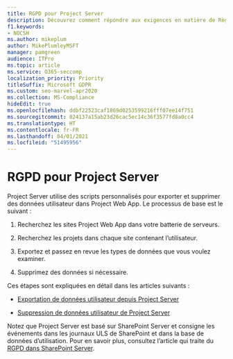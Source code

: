 ```yaml
---
title: RGPD pour Project Server
description: Découvrez comment répondre aux exigences en matière de Règlement général sur la protection des données (RGPD) dans un serveurs Project local.
f1.keywords:
- NOCSH
ms.author: mikeplum
author: MikePlumleyMSFT
manager: pamgreen
audience: ITPro
ms.topic: article
ms.service: O365-seccomp
localization_priority: Priority
titleSuffix: Microsoft GDPR
ms.custom: seo-marvel-apr2020
ms.collection: MS-Compliance
hideEdit: true
ms.openlocfilehash: ddbf22523caf1869d0253599216fff07ee14f751
ms.sourcegitcommit: 024137a15ab23d26cac5ec14c36f3577fd8a0cc4
ms.translationtype: HT
ms.contentlocale: fr-FR
ms.lasthandoff: 04/01/2021
ms.locfileid: "51495956"
---
```

# <a name="gdpr-for-project-server"></a>RGPD pour Project Server

Project Server utilise des scripts personnalisés pour exporter et supprimer des données utilisateur dans Project Web App. Le processus de base est le suivant :

1.  Recherchez les sites Project Web App dans votre batterie de serveurs.

2.  Recherchez les projets dans chaque site contenant l’utilisateur.

3.  Exportez et passez en revue les types de données que vous voulez examiner.

4.  Supprimez des données si nécessaire.

Ces étapes sont expliquées en détail dans les articles suivants :

- [Exportation de données utilisateur depuis Project Server](/Project/export-user-data-from-project-server?toc=/Office365/Enterprise/toc.json)

- [Suppression de données utilisateur de Project Server](/Project/delete-user-data-from-project-server?toc=/Office365/Enterprise/toc.json)


Notez que Project Server est basé sur SharePoint Server et consigne les événements dans les journaux ULS de SharePoint et dans la base de données d’utilisation. Pour en savoir plus, consultez l’article qui traite du [RGPD dans SharePoint Server](gdpr-for-sharepoint-server.md).
